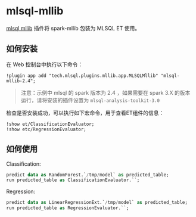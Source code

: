 # mlsql-mllib

[mlsql mllib](https://github.com/allwefantasy/mlsql-plugins/tree/master/mlsql-mllib) 插件将 spark-mllib 包装为 MLSQL ET 使用。

## 如何安装

在 Web 控制台中执行以下命令：

```
!plugin app add "tech.mlsql.plugins.mllib.app.MLSQLMllib" "mlsql-mllib-2.4";
```

> 注意：示例中 mlsql 的 spark 版本为 2.4 ，如果需要在 spark 3.X 的版本运行，请将安装的插件设置为 `mlsql-analysis-toolkit-3.0`

检查是否安装成功，可以执行如下宏命令，用于查看ET组件的信息：

```
!show et/ClassificationEvaluator;
!show etc/RegressionEvaluator;
```

## 如何使用

Classification:

```sql
predict data as RandomForest.`/tmp/model` as predicted_table;
run predicted_table as ClassificationEvaluator.``;
```

Regression:

```sql
predict data as LinearRegressionExt.`/tmp/model` as predicted_table;
run predicted_table as RegressionEvaluator.``;
```







